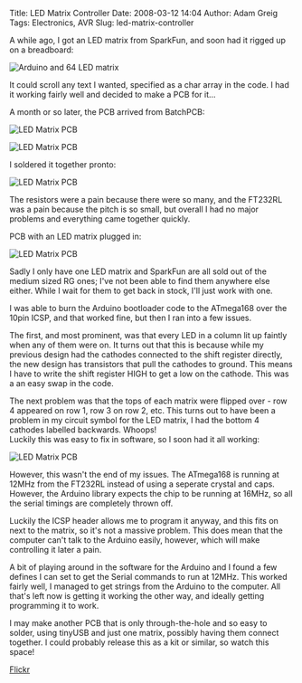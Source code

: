 Title: LED Matrix Controller
Date: 2008-03-12 14:04
Author: Adam Greig
Tags: Electronics, AVR
Slug: led-matrix-controller

A while ago, I got an LED matrix from SparkFun, and soon had it
rigged up on a breadboard:

![Arduino and 64 LED matrix](https://farm3.static.flickr.com/2257/2206373282_96c1288048.jpg)

It could scroll any text I wanted, specified as a char array in the
code. I had it working fairly well and decided to make a PCB for it...

A month or so later, the PCB arrived from BatchPCB:

![LED Matrix PCB](https://farm3.static.flickr.com/2141/2328011782_0c64a75c69.jpg)

![LED Matrix PCB](https://farm3.static.flickr.com/2004/2327196583_04c0b113ac.jpg)

I soldered it together pronto:

![LED Matrix PCB](https://farm4.static.flickr.com/3024/2328024320_aba3ab1c26.jpg)

The resistors were a pain because there were so many, and the FT232RL
was a pain because the pitch is so small, but overall I had no major
problems and everything came together quickly.

PCB with an LED matrix plugged in:

![LED Matrix PCB](https://farm3.static.flickr.com/2388/2328025892_5109768b8a.jpg)

Sadly I only have one LED matrix and SparkFun are all sold out of the
medium sized RG ones; I've not been able to find them anywhere else
either. While I wait for them to get back in stock, I'll just work with
one.

I was able to burn the Arduino bootloader code to the ATmega168 over the
10pin ICSP, and that worked fine, but then I ran into a few issues.

The first, and most prominent, was that every LED in a column lit up
faintly when any of them were on. It turns out that this is because
while my previous design had the cathodes connected to the shift
register directly, the new design has transistors that pull the cathodes
to ground. This means I have to write the shift register HIGH to get a
low on the cathode. This was a an easy swap in the code.

The next problem was that the tops of each matrix were flipped over -
row 4 appeared on row 1, row 3 on row 2, etc. This turns out to have
been a problem in my circuit symbol for the LED matrix, I had the bottom
4 cathodes labelled backwards. Whoops!  
Luckily this was easy to fix in software, so I soon had it all working:

![LED Matrix PCB](https://farm4.static.flickr.com/3274/2327212369_ff9b190ef3.jpg)

However, this wasn't the end of my issues. The ATmega168 is running at
12MHz from the FT232RL instead of using a seperate crystal and caps.
However, the Arduino library expects the chip to be running at 16MHz, so
all the serial timings are completely thrown off.

Luckily the ICSP header allows me to program it anyway, and this fits on
next to the matrix, so it's not a massive problem. This does mean that
the computer can't talk to the Arduino easily, however, which will make
controlling it later a pain.

A bit of playing around in the software for the Arduino and I found a
few defines I can set to get the Serial commands to run at 12MHz. This
worked fairly well, I managed to get strings from the Arduino to the
computer. All that's left now is getting it working the other way, and
ideally getting programming it to work.

I may make another PCB that is only through-the-hole and so easy to
solder, using tinyUSB and just one matrix, possibly having them connect
together. I could probably release this as a kit or similar, so watch
this space!

[Flickr](http://flickr.com/photos/randomskk/2327212369)
